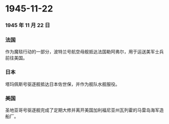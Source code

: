 # 1945-11-22

### 1945 年 11 月 22 日

### 法国

作为魔毯行动的一部分，波特兰号航空母舰抵达法国勒阿弗尔，用于运送美军士兵前往美国。

### 日本

塔玛佩斯号驱逐舰抵达日本佐世保，并作为舰队水舰服役。

### 美国

圣地亚哥号驱逐舰完成了定期大修并离开美国加利福尼亚州瓦列霍的马雷岛海军造船厂。